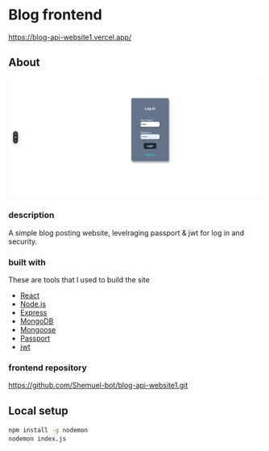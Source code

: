 # Blog frontend

https://blog-api-website1.vercel.app/
## About
<div align="center">
  <img src="images/screen-shot.png">
</div>

### description
A simple blog posting website, levelraging passport & jwt for log in and security.

### built with
These are tools that I used to build the site

<ul>
  <li>
    <a href="https://react.dev/">React</a>
  </li>
  <li>
    <a href="https://nodejs.org/en">Node.js</a>
  </li>
  <li>
    <a href="https://expressjs.com/">Express</a>
  </li>
  <li>
    <a href="https://www.mongodb.com/">MongoDB</a>
  </li>
  <li>
    <a href="https://mongoosejs.com/">Mongoose</a>
  </li>
  <li>
    <a href="https://www.passportjs.org/">Passport</a>
  </li>
  <li>
    <a href="https://jwt.io/">jwt</a>
  </li>
</ul>

### frontend repository
https://github.com/Shemuel-bot/blog-api-website1.git

## Local setup

```sh
npm install -g nodemon
nodemon index.js
```
